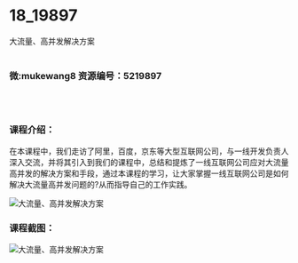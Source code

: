 # 18_19897
大流量、高并发解决方案
<br/></br>
<h3>微:mukewang8 资源编号：5219897</h3>
<br/></br>
<h3>课程介绍：</h3>
<p>在本课程中，我们走访了阿里，百度，京东等大型互联网公司，与一线开发负责人深入交流，并将其引入到我们的课程中，总结和提炼了一线互联网公司应对<a title="查看与 大流量 相关的文章" target="_blank">大流量</a>高并发的解决方案和手段，通过本课程的学习，让大家掌握一线互联网公司是如何解决大流量高并发问题的?从而指导自己的工作实践。</p>
<p><img src="https://www.ko996.com/wp-content/uploads/img/2021/05/1-38-300x188.png" alt="大流量、高并发解决方案"></p>
<div class="info-desc">
<h3>课程截图：</h3>
<p><img src="https://www.ko996.com/wp-content/uploads/img/2021/05/2-42.png" alt="大流量、高并发解决方案"></p>


			
</div>
